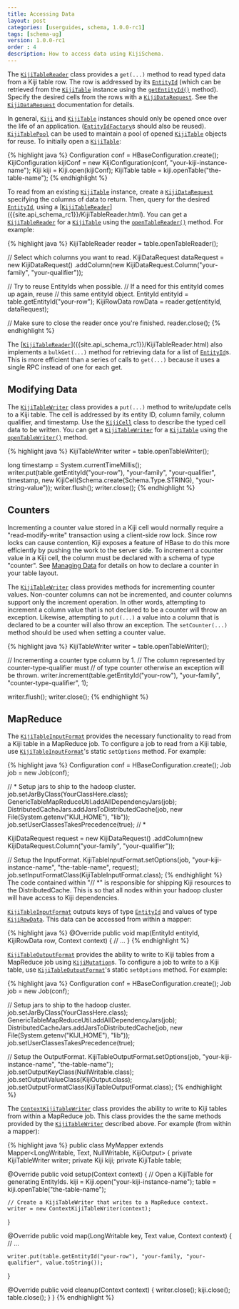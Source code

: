```yaml
---
title: Accessing Data
layout: post
categories: [userguides, schema, 1.0.0-rc1]
tags: [schema-ug]
version: 1.0.0-rc1
order : 4
description: How to access data using KijiSchema.
---
```


The [`KijiTableReader`]({{site.api_schema_rc1}}/KijiTableReader.html) class provides a `get(...)` method to read typed data from a Kiji table row.
The row is addressed by its [`EntityId`]({{site.api_schema_rc1}}/EntityId.html) (which can be retrieved from the [`KijiTable`]({{site.api_schema_rc1}}/KijiTable.html) instance using the [`getEntityId()`]({{site.api_schema_rc1}}/KijiTable.html#getEntityId%28java.lang.String%29) method).
Specify the desired cells from the rows with a [`KijiDataRequest`]({{site.api_schema_rc1}}/KijiDataRequest.html). See the 
[`KijiDataRequest`]({{site.api_schema_rc1}}/KijiDataRequest.html) documentation for details.

In general, [`Kiji`]({{site.api_schema_rc1}}/Kiji.html) and [`KijiTable`]({{site.api_schema_rc1}}/KijiTable.html) instances should only be opened once over the life of an
application. ([`EntityIdFactory`]({{site.api_schema_rc1}}/EntityIdFactory.html)s should also be reused). [`KijiTablePool`]({{site.api_schema_rc1}}/KijiTablePool.html) can be used to maintain a
pool of opened [`KijiTable`]({{site.api_schema_rc1}}/KijiTable.html) objects for reuse. To initially open a [`KijiTable`]({{site.api_schema_rc1}}/KijiTable.html):

{% highlight java %}
Configuration conf = HBaseConfiguration.create();
KijiConfiguration kijiConf = new KijiConfiguration(conf, "your-kiji-instance-name");
Kiji kiji = Kiji.open(kijiConf);
KijiTable table = kiji.openTable("the-table-name");
{% endhighlight %}

To read from an existing [`KijiTable`]({{site.api_schema_rc1}}/KijiTable.html) instance, create a [`KijiDataRequest`]({{site.api_schema_rc1}}/KijiDataRequest.html) specifying the columns of data to
return. Then, query for the desired [`EntityId`]({{site.api_schema_rc1}}/EntityId.html), using a [[`KijiTableReader`]({{site.api_schema_rc1}}/KijiTableReader.html)]({{site.api_schema_rc1}}/KijiTableReader.html). You can get a [`KijiTableReader`]({{site.api_schema_rc1}}/KijiTableReader.html) for a [`KijiTable`]({{site.api_schema_rc1}}/KijiTable.html) using the [`openTableReader()`]({{site.api_schema_rc1}}/KijiTable.html#openTableReader%28%29) method. For example:

{% highlight java %}
KijiTableReader reader = table.openTableReader();

// Select which columns you want to read.
KijiDataRequest dataRequest = new KijiDataRequest()
    .addColumn(new KijiDataRequest.Column("your-family", "your-qualifier"));

// Try to reuse EntityIds when possible.
// If a need for this entityId comes up again, reuse
// this same entityId object.
EntityId entityId = table.getEntityId("your-row");
KijiRowData rowData = reader.get(entityId, dataRequest);

// Make sure to close the reader once you're finished.
reader.close();
{% endhighlight %}

The [[`KijiTableReader`]({{site.api_schema_rc1}}/KijiTableReader.html)]({{site.api_schema_rc1}}/KijiTableReader.html) also implements a `bulkGet(...)` method for retrieving data for a list
of [`EntityId`]({{site.api_schema_rc1}}/EntityId.html)s.  This is more efficient than a series of calls to `get(...)` because it uses a single
RPC instead of one for each get.

## Modifying Data<a id="modifying-data"> </a>

The [`KijiTableWriter`]({{site.api_schema_rc1}}/KijiTableWriter.html) class provides a `put(...)` method to write/update cells to a Kiji table. The
cell is addressed by its entity ID, column family, column qualifier, and timestamp. Use the [`KijiCell`]({{site.api_schema_rc1}}/KijiCell.html)
class to describe the typed cell data to be written. You can get a [`KijiTableWriter`]({{site.api_schema_rc1}}/KijiTableWriter.html) for a [`KijiTable`]({{site.api_schema_rc1}}/KijiTable.html) using the [`openTableWriter()`]({{site.api_schema_rc1}}/KijiTable.html#openTableWriter%28%29) method.

{% highlight java %}
KijiTableWriter writer = table.openTableWriter();

long timestamp = System.currentTimeMillis();
writer.put(table.getEntityId("your-row"), "your-family", "your-qualifier", timestamp,
    new KijiCell<CharSequence>(Schema.create(Schema.Type.STRING), "your-string-value"));
writer.flush();
writer.close();
{% endhighlight %}

## Counters<a id="counters"> </a>

Incrementing a counter value stored in a Kiji cell would normally require a
"read-modify-write" transaction using a client-side row lock. Since row
locks can cause contention, Kiji exposes a feature of HBase to do this more
efficiently by pushing the work to the server side. To increment a counter value in
a Kiji cell, the column must be declared with a schema of type
"counter". See [Managing Data]({{site.userguide_schema_rc1}}/managing-data#layouts)
for details on how to declare a counter in your table layout.

The [`KijiTableWriter`]({{site.api_schema_rc1}}/KijiTableWriter.html) class provides methods for incrementing
counter values. Non-counter columns can not be incremented, and counter columns
support only the increment operation. In other words, attempting to increment a
column value that is not declared to be a counter will throw an exception. Likewise,
attempting to `put(...)` a value into a column that is declared
to be a counter will also throw an exception.  The `setCounter(...)` method should be used when
setting a counter value.

{% highlight java %}
KijiTableWriter writer = table.openTableWriter();

// Incrementing a counter type column by 1.
// The column represented by counter-type-qualifier must
// of type counter otherwise an exception will be thrown.
writer.increment(table.getEntityId("your-row"), "your-family", "counter-type-qualifier", 1);

writer.flush();
writer.close();
{% endhighlight %}

## MapReduce<a id="mapreduce"> </a>

The [`KijiTableInputFormat`]({{site.api_schema_rc1}}/mapreduce/KijiTableInputFormat.html) provides the necessary functionality to read from a Kiji table in a
MapReduce job. To configure a job to read from a Kiji table, use [`KijiTableInputFormat`]({{site.api_schema_rc1}}/mapreduce/KijiTableInputFormat.html)'s
static `setOptions` method. For example:

{% highlight java %}
Configuration conf = HBaseConfiguration.create();
Job job = new Job(conf);

// * Setup jars to ship to the hadoop cluster.
job.setJarByClass(YourClassHere.class);
GenericTableMapReduceUtil.addAllDependencyJars(job);
DistributedCacheJars.addJarsToDistributedCache(job,
    new File(System.getenv("KIJI_HOME"), "lib"));
job.setUserClassesTakesPrecedence(true);
// *

KijiDataRequest request = new KijiDataRequest()
    .addColumn(new KijiDataRequest.Column("your-family", "your-qualifier"));

// Setup the InputFormat.
KijiTableInputFormat.setOptions(job, "your-kiji-instance-name", "the-table-name", request);
job.setInputFormatClass(KijiTableInputFormat.class);
{% endhighlight %}
The code contained within "// \*" is responsible for shipping Kiji resources to the DistributedCache.
This is so that all nodes within your hadoop cluster will have access to Kiji dependencies.

[`KijiTableInputFormat`]({{site.api_schema_rc1}}/mapreduce/KijiTableInputFormat.html) outputs keys of type [`EntityId`]({{site.api_schema_rc1}}/EntityId.html) and values of type [`KijiRowData`]({{site.api_schema_rc1}}/KijiRowData.html). This
data can be accessed from within a mapper:

{% highlight java %}
@Override
public void map(EntityId entityId, KijiRowData row, Context context) {
  // ...
}
{% endhighlight %}

[`KijiTableOutputFormat`]({{site.api_schema_rc1}}/mapreduce/KijiTableOutputFormat.html) provides the ability to write to Kiji tables from a MapReduce job using [`KijiMutation`]({{site.api_schema_rc1}}/mapreduce/KijiMutation.html)s.
To configure a job to write to a Kiji table, use [`KijiTableOutputFormat`]({{site.api_schema_rc1}}/mapreduce/KijiTableOutputFormat.html)'s static `setOptions`
method. For example:

{% highlight java %}
Configuration conf = HBaseConfiguration.create();
Job job = new Job(conf);

// Setup jars to ship to the hadoop cluster.
job.setJarByClass(YourClassHere.class);
GenericTableMapReduceUtil.addAllDependencyJars(job);
DistributedCacheJars.addJarsToDistributedCache(job,
    new File(System.getenv("KIJI_HOME"), "lib"));
job.setUserClassesTakesPrecedence(true);

// Setup the OutputFormat.
KijiTableOutputFormat.setOptions(job, "your-kiji-instance-name", "the-table-name");
job.setOutputKeyClass(NullWritable.class);
job.setOutputValueClass(KijiOutput.class);
job.setOutputFormatClass(KijiTableOutputFormat.class);
{% endhighlight %}

The [`ContextKijiTableWriter`]({{site.api_schema_rc1}}/mapreduce/ContextKijiTableWriter.html) class provides the ability to write to Kiji tables from within a
MapReduce job. This class provides the the same methods provided by the [`KijiTableWriter`]({{site.api_schema_rc1}}/KijiTableWriter.html)
described above. For example (from within a mapper):

{% highlight java %}
public class MyMapper extends Mapper<LongWritable, Text, NullWritable, KijiOutput> {
  private KijiTableWriter writer;
  private Kiji kiji;
  private KijiTable table;

  @Override
  public void setup(Context context) {
    // Open a KijiTable for generating EntityIds.
    kiji = Kiji.open("your-kiji-instance-name");
    table = kiji.openTable("the-table-name");

    // Create a KijiTableWriter that writes to a MapReduce context.
    writer = new ContextKijiTableWriter(context);
  }

  @Override
  public void map(LongWritable key, Text value, Context context) {
    // ...

    writer.put(table.getEntityId("your-row"), "your-family, "your-qualifier", value.toString());
  }

  @Override
  public void cleanup(Context context) {
    writer.close();
    kiji.close();
    table.close();
  }
}
{% endhighlight %}
